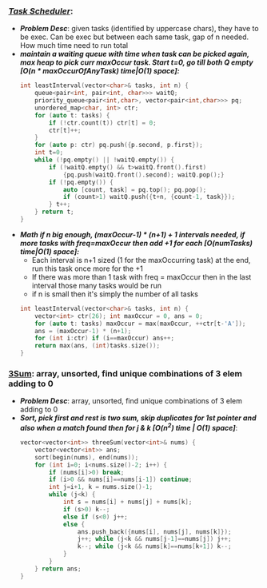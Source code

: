 ### ***[Task Scheduler](https://leetcode.com/problems/task-scheduler/)***:
- ***Problem Desc***: given tasks (identified by uppercase chars), they have to be exec. Can be exec but between each same task, gap of n needed. How much time need to run total
- ***maintain a waiting queue with time when task can be picked again, max heap to pick curr maxOccur task. Start t=0, go till both Q empty [O(n * maxOccurOfAnyTask) time|O(1) space]:***
  ```cpp
  int leastInterval(vector<char>& tasks, int n) {
      queue<pair<int, pair<int, char>>> waitQ;
      priority_queue<pair<int,char>, vector<pair<int,char>>> pq;
      unordered_map<char, int> ctr;
      for (auto t: tasks) {
          if (!ctr.count(t)) ctr[t] = 0;
          ctr[t]++;
      }
      for (auto p: ctr) pq.push({p.second, p.first});
      int t=0;
      while (!pq.empty() || !waitQ.empty()) {
          if (!waitQ.empty() && t>waitQ.front().first) 
              {pq.push(waitQ.front().second); waitQ.pop();}
          if (!pq.empty()) {
              auto [count, task] = pq.top(); pq.pop();
              if (count>1) waitQ.push({t+n, {count-1, task}});
          } t++;
      } return t;
  }
  ```
- ***Math if n big enough, (maxOccur-1) * (n+1) + 1 intervals needed, if more tasks with freq=maxOccur then add +1 for each [O(numTasks) time|O(1) space]:***
  - Each interval is n+1 sized (1 for the maxOccurring task) at the end, run this task once more for the +1
  - If there was more than 1 task with freq = maxOccur then in the last interval those many tasks would be run
  - if n is small then it's simply the number of all tasks
  ```cpp
  int leastInterval(vector<char>& tasks, int n) {
      vector<int> ctr(26); int maxOccur = 0, ans = 0;
      for (auto t: tasks) maxOccur = max(maxOccur, ++ctr[t-'A']);
      ans = (maxOccur-1) * (n+1);
      for (int i:ctr) if (i==maxOccur) ans++;
      return max(ans, (int)tasks.size());
  }
  ```

### **[3Sum](https://leetcode.com/problems/3sum/)**: array, unsorted, find unique combinations of 3 elem adding to 0
- ***Problem Desc***: array, unsorted, find unique combinations of 3 elem adding to 0
- ***Sort, pick first and rest is two sum, skip duplicates for 1st pointer and also when a match found then for j & k [O(n<sup>2</sup>) time | O(1) space]***:
  ```cpp
  vector<vector<int>> threeSum(vector<int>& nums) {
      vector<vector<int>> ans;
      sort(begin(nums), end(nums));
      for (int i=0; i<nums.size()-2; i++) {
          if (nums[i]>0) break;
          if (i>0 && nums[i]==nums[i-1]) continue;
          int j=i+1, k = nums.size()-1;
          while (j<k) {
              int s = nums[i] + nums[j] + nums[k];
              if (s>0) k--;
              else if (s<0) j++;
              else {
                  ans.push_back({nums[i], nums[j], nums[k]});
                  j++; while (j<k && nums[j-1]==nums[j]) j++;
                  k--; while (j<k && nums[k]==nums[k+1]) k--;
              }
          } 
      } return ans;
  }
  ```
